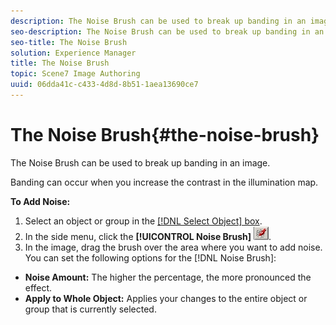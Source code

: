```yaml
---
description: The Noise Brush can be used to break up banding in an image.
seo-description: The Noise Brush can be used to break up banding in an image.
seo-title: The Noise Brush
solution: Experience Manager
title: The Noise Brush
topic: Scene7 Image Authoring
uuid: 06dda41c-c433-4d8d-8b51-1aea13690ce7
---
```


# The Noise Brush{#the-noise-brush}

The Noise Brush can be used to break up banding in an image.

Banding can occur when you increase the contrast in the illumination map.

**To Add Noise:** 

1. Select an object or group in the [ [!DNL Select Object] box](../../c-vat-gs/c-vat-sel-obj/c-vat-sel-object-box.md#concept-d127c6efaabd436a96c02f36a7bce6ac).
1. In the side menu, click the **[!UICONTROL Noise Brush]** ![](assets/noise.png).
1. In the image, drag the brush over the area where you want to add noise.
You can set the following options for the [!DNL Noise Brush]:

* **Noise Amount:** The higher the percentage, the more pronounced the effect. 
* **Apply to Whole Object:** Applies your changes to the entire object or group that is currently selected.

